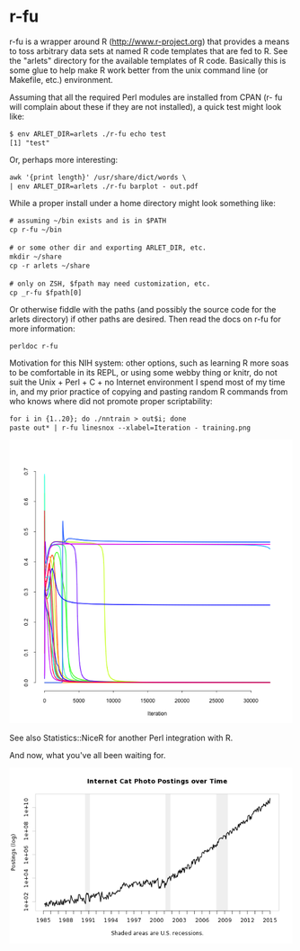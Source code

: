 # r-fu

r-fu is a wrapper around R (http://www.r-project.org) that provides a
means to toss arbitrary data sets at named R code templates that are fed
to R. See the "arlets" directory for the available templates of R code.
Basically this is some glue to help make R work better from the unix
command line (or Makefile, etc.) environment.

Assuming that all the required Perl modules are installed from CPAN (r-
fu will complain about these if they are not installed), a quick test
might look like:

    $ env ARLET_DIR=arlets ./r-fu echo test
    [1] "test"

Or, perhaps more interesting:

    awk '{print length}' /usr/share/dict/words \
    | env ARLET_DIR=arlets ./r-fu barplot - out.pdf

While a proper install under a home directory might look something like:

    # assuming ~/bin exists and is in $PATH
    cp r-fu ~/bin

    # or some other dir and exporting ARLET_DIR, etc.
    mkdir ~/share
    cp -r arlets ~/share

    # only on ZSH, $fpath may need customization, etc.
    cp _r-fu $fpath[0]   

Or otherwise fiddle with the paths (and possibly the source code for the
arlets directory) if other paths are desired. Then read the docs on r-fu
for more information:

    perldoc r-fu

Motivation for this NIH system: other options, such as learning R more
soas to be comfortable in its REPL, or using some webby thing or knitr,
do not suit the Unix + Perl + C + no Internet environment I spend most
of my time in, and my prior practice of copying and pasting random R
commands from who knows where did not promote proper scriptability:

    for i in {1..20}; do ./nntrain > out$i; done
    paste out* | r-fu linesnox --xlabel=Iteration - training.png

![Training results for a neural net](training.png)

See also Statistics::NiceR for another Perl integration with R.

And now, what you've all been waiting for.

![Cat Graph](cats.png)

